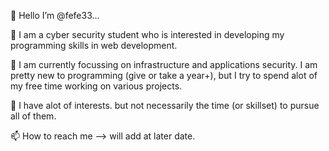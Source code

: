 
👋 Hello I’m @fefe33...

👀   I am a cyber security student who is interested in developing my programming skills in web development.

🌱   I am currently focussing on infrastructure and applications security. I am pretty new to programming (give or take a year+), but I try to spend alot of my free time working on various projects.

💞️   I have alot of interests. but not necessarily the time (or skillset) to pursue all of them.

📫 How to reach me --> will add at later date.
    

<!---
fefe33/fefe33 is a ✨ special ✨ repository because its `README.md` (this file) appears on your GitHub profile.
You can click the Preview link to take a look at your changes.
--->
